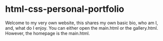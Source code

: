# html-css-personal-portfolio

Welcome to my very own website, this shares my own basic bio, who am I, and, what do I enjoy. You can either open the main.html or the gallery.html. However, the homepage is the main.html.